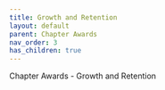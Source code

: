 ```yaml
---
title: Growth and Retention
layout: default
parent: Chapter Awards
nav_order: 3
has_children: true
---
```

Chapter Awards - Growth and Retention
